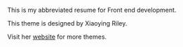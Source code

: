 This is my abbreviated resume for Front end development. 





This theme is designed by Xiaoying Riley.

Visit her [website](http://themes.3rdwavemedia.com/) for more themes.
